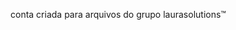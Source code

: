 conta criada para arquivos do grupo laurasolutions™️
<!---
infinitilipp/infinitilipp is a ✨ special ✨ repository because its `README.md` (this file) appears on your GitHub profile.
You can click the Preview link to take a look at your changes.
--->
